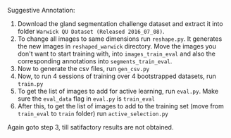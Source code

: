 Suggestive Annotation:

1. Download the gland segmentation challenge dataset and extract it into folder `Warwick QU Dataset (Released 2016_07_08)`.
2. To change all images to same dimensions run `reshape.py`.
   It generates the new images in `reshaped_warwick` directory.
   Move the images you don't want to start training with, into `images_train_eval` and also the corresponding annotations into `segments_train_eval`.
3. Now to generate the csv files, run `gen_csv.py`
4. Now, to run 4 sessions of training over 4 bootstrapped datasets, run `train.py`
5. To get the list of images to add for active learning, run `eval.py`. Make sure the `eval_data` flag in `eval.py` is `train_eval`
6. After this, to get the list of images to add to the training set (move from `train_eval` to `train` folder) run `active_selection.py`

Again goto step 3, till satifactory results are not obtained.

